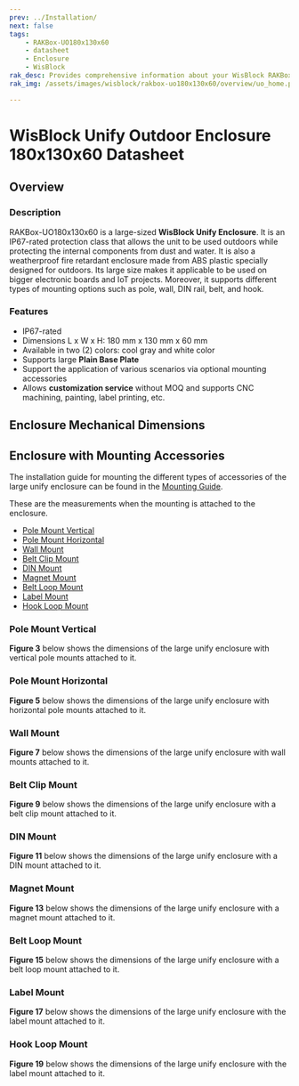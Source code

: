 ```yaml
---
prev: ../Installation/
next: false
tags:
    - RAKBox-UO180x130x60
    - datasheet
    - Enclosure
    - WisBlock
rak_desc: Provides comprehensive information about your WisBlock RAKBox-UO180x130x60 Enclosure to help you use it. This information includes technical specifications and characteristics.
rak_img: /assets/images/wisblock/rakbox-uo180x130x60/overview/uo_home.png

---
```

# WisBlock Unify Outdoor Enclosure 180x130x60 Datasheet

## Overview

### Description

RAKBox-UO180x130x60 is a large-sized **WisBlock Unify Enclosure**. It is an IP67-rated protection class that allows the unit to be used outdoors while protecting the internal components from dust and water. It is also a weatherproof fire retardant enclosure made from ABS plastic specially designed for outdoors. Its large size makes it applicable to be used on bigger electronic boards and IoT projects. Moreover, it supports different types of mounting options such as pole, wall, DIN rail, belt, and hook.

### Features
- IP67-rated
- Dimensions L x W x H: 180&nbsp;mm x 130&nbsp;mm x 60&nbsp;mm
- Available in two (2) colors: cool gray and white color
- Supports large **Plain Base Plate**
- Support the application of various scenarios via optional mounting accessories
- Allows **customization service** without MOQ and supports CNC machining, painting, label printing, etc.

## Enclosure Mechanical Dimensions

<rk-img
  src="/assets/images/wisblock/rakbox-uo180x130x60/datasheet/l-enclosure.png"
  width="100%"
  caption="Large WisBlock Unify Enclosure dimensions"
/>

## Enclosure with Mounting Accessories

The installation guide for mounting the different types of accessories of the large unify enclosure can be found in the [Mounting Guide](/Product-Categories/WisBlock/RAKBox-UO180x130x60/Installation/#mounting-guide).

These are the measurements when the mounting is attached to the enclosure.

- [Pole Mount Vertical](#pole-mount-vertical)
- [Pole Mount Horizontal](#pole-mount-horizontal)
- [Wall Mount](#wall-mount)
- [Belt Clip Mount](#belt-clip-mount)
- [DIN Mount](#din-mount)
- [Magnet Mount](#magnet-mount)
- [Belt Loop Mount](#belt-loop-mount)
- [Label Mount](#label-mount)
- [Hook Loop Mount](#hook-loop-mount)

### Pole Mount Vertical

<rk-img
  src="/assets/images/wisblock/rakbox-uo180x130x60/datasheet/vertical-pole.png"
  width="60%"
  caption="Vertical pole mount"
/>

**Figure 3** below shows the dimensions of the large unify enclosure with vertical pole mounts attached to it.

<rk-img
  src="/assets/images/wisblock/rakbox-uo180x130x60/datasheet/vertical-pole-dim.png"
  width="60%"
  caption="Dimensions of the enclosure with vertical pole mount"
/>

### Pole Mount Horizontal

<rk-img
  src="/assets/images/wisblock/rakbox-uo180x130x60/datasheet/horizontal-pole.png"
  width="60%"
  caption="Horizontal pole mount"
/>

**Figure 5** below shows the dimensions of the large unify enclosure with horizontal pole mounts attached to it.

<rk-img
  src="/assets/images/wisblock/rakbox-uo180x130x60/datasheet/horizontal-pole-dim.png"
  width="60%"
  caption="Dimensions of the enclosure with horizontal pole mount"
/>

### Wall Mount

<rk-img
  src="/assets/images/wisblock/rakbox-uo180x130x60/datasheet/wall-mount.png"
  width="60%"
  caption="Wall mount"
/>

**Figure 7** below shows the dimensions of the large unify enclosure with wall mounts attached to it.

<rk-img
  src="/assets/images/wisblock/rakbox-uo180x130x60/datasheet/wall-mount-dim.png"
  width="60%"
  caption="Dimensions of the enclosure with wall mount"
/>


### Belt Clip Mount

<rk-img
  src="/assets/images/wisblock/rakbox-uo180x130x60/datasheet/belt-clip.png"
  width="60%"
  caption="Belt clip mount"
/>

**Figure 9** below shows the dimensions of the large unify enclosure with a belt clip mount attached to it.

<rk-img
  src="/assets/images/wisblock/rakbox-uo180x130x60/datasheet/belt-clip-dim.png"
  width="60%"
  caption="Dimensions of the enclosure with belt clip mount"
/>

### DIN Mount

<rk-img
  src="/assets/images/wisblock/rakbox-uo180x130x60/datasheet/din-mount.png"
  width="60%"
  caption="DIN mount"
/>

**Figure 11** below shows the dimensions of the large unify enclosure with a DIN mount attached to it.

<rk-img
  src="/assets/images/wisblock/rakbox-uo180x130x60/datasheet/din-mount-dim.png"
  width="60%"
  caption="Dimensions of the enclosure with DIN mount"
/>


### Magnet Mount

<rk-img
  src="/assets/images/wisblock/rakbox-uo180x130x60/datasheet/magnet-mount.png"
  width="60%"
  caption="Magnet mount"
/>

**Figure 13** below shows the dimensions of the large unify enclosure with a magnet mount attached to it.

<rk-img
  src="/assets/images/wisblock/rakbox-uo180x130x60/datasheet/magnet-mount-dim.png"
  width="60%"
  caption="Dimensions of the enclosure with magnet mount"
/>


### Belt Loop Mount

<rk-img
  src="/assets/images/wisblock/rakbox-uo180x130x60/datasheet/belt-loop.png"
  width="60%"
  caption="Belt loop mount"
/>

**Figure 15** below shows the dimensions of the large unify enclosure with a belt loop mount attached to it.

<rk-img
  src="/assets/images/wisblock/rakbox-uo180x130x60/datasheet/belt-loop-dim.png"
  width="60%"
  caption="Dimensions of the enclosure with belt loop mount"
/>


### Label Mount

<rk-img
  src="/assets/images/wisblock/rakbox-uo180x130x60/datasheet/label-mount.png"
  width="60%"
  caption="Label mount"
/>

**Figure 17** below shows the dimensions of the large unify enclosure with the label mount attached to it.

<rk-img
  src="/assets/images/wisblock/rakbox-uo180x130x60/datasheet/label-mount-dim.png"
  width="60%"
  caption="Dimensions of the enclosure with label mount"
/>


### Hook Loop Mount

<rk-img
  src="/assets/images/wisblock/rakbox-uo180x130x60/datasheet/hook-loop.png"
  width="60%"
  caption="Hook loop mount"
/>

**Figure 19** below shows the dimensions of the large unify enclosure with the label mount attached to it.

<rk-img
  src="/assets/images/wisblock/rakbox-uo180x130x60/datasheet/hook-loop-dim.png"
  width="60%"
  caption="Dimensions of the enclosure with hook loop mount"
/>
